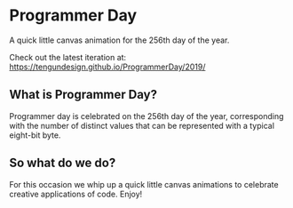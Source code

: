 # Programmer Day
A quick little canvas animation for the 256th day of the year.

Check out the latest iteration at: <a href="https://tengundesign.github.io/ProgrammerDay/2019/">https://tengundesign.github.io/ProgrammerDay/2019/</a>

## What is Programmer Day?

Programmer day is celebrated on the 256th day of the year, corresponding with the number of distinct values that can be represented with a typical eight-bit byte.

## So what do we do?
For this occasion we whip up a quick little canvas animations to celebrate creative applications of code. Enjoy!
